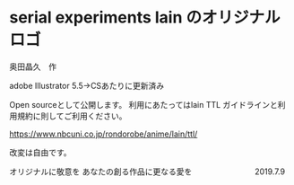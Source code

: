 

serial experiments lain のオリジナルロゴ
====================================

奥田晶久　作

adobe Illustrator 5.5→CSあたりに更新済み


Open sourceとして公開します。
利用にあたってはlain TTL
ガイドラインと利用規約に則してご利用ください。

https://www.nbcuni.co.jp/rondorobe/anime/lain/ttl/


改変は自由です。


オリジナルに敬意を
あなたの創る作品に更なる愛を　　　　　　　　2019.7.9


